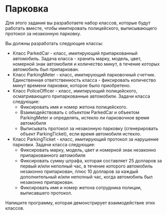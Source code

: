 # Парковка

Для этого задания вы разработаете набор классов, которые будут работать вместе, 
чтобы имитировать полицейского, выписывающего протокол за незаконную парковку. 

Вы должны разработать следующие классы:
* Класс ParkedCar - класс, имитирующий припаркованный автомобиль. 
Задача класса - хранить марку, модель, цвет, номерной знак автомобиля и количество минут, в течение которых автомобиль был припаркован.
* Класс ParkingMeter - класс, имитирующий парковочный счетчик. Единственная ответственность класса - фиксировать количество минут времени парковки, которое было приобретено.
* Класс PoliceOfficer - класс, имитирующий полицейского, осматривающего припаркованные автомобили. 
Задачи класса следующие:
    +	Фиксировать имя и номер жетона полицейского.
    +	Взаимодействовать с объектом ParkedCar и объектом ParkingMeter и определять, истекло ли парковочное время автомобиля
    +	Выписывать протокол за незаконную парковку (сгенерировать объект ParkingTicket), если время автомобиля истекло.
* Класс ParkingTicket - класс, имитирующий протокол за нарушение парковки. 
Задачи класса следующие:
    +	Фиксировать марку, модель, цвет и номерной знак незаконно припаркованного автомобиля
    +	Фиксировать сумму штрафа, которая составляет 25 долларов за первый и/или неполный час, в течение которого автомобиль незаконно припаркован, плюс 10 долларов за каждый дополнительный и/или неполный час, когда автомобиль был незаконно припаркован.
    +	Фиксировать имя и номер жетона сотрудника полиции, выписавшего протокол.

Напишите программу, которая демонстрирует взаимодействие этих классов.

